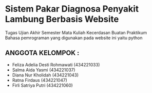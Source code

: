 # Sistem Pakar Diagnosa Penyakit Lambung Berbasis Website

Tugas Ujian Akhir Semester Mata Kuliah Kecerdasan Buatan Praktikum
Bahasa pemrograman yang digunakan pada website ini yaitu python

## ANGGOTA KELOMPOK :

- Feliza Adelia Desti Rohmawati (434221033)
- Salma Aida Yasmi (434221037)
- Diana Nur Kholidah (434221043)
- Ratna Firdaus (434221047)
- Firli Satriya Putri (434221060)
